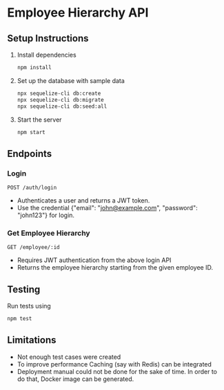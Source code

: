 # Employee Hierarchy API

## Setup Instructions

1. Install dependencies
   ```sh
   npm install
   ```
2. Set up the database with sample data
   ```sh
   npx sequelize-cli db:create
   npx sequelize-cli db:migrate
   npx sequelize-cli db:seed:all
   ```
3. Start the server
   ```sh
   npm start
   ```

## Endpoints

### Login

`POST /auth/login`

- Authenticates a user and returns a JWT token.
- Use the credential {"email": "john@example.com", "password": "john123"} for login.

### Get Employee Hierarchy

`GET /employee/:id`

- Requires JWT authentication from the above login API
- Returns the employee hierarchy starting from the given employee ID.

## Testing

Run tests using

```sh
npm test
```

## Limitations

- Not enough test cases were created
- To improve performance Caching (say with Redis) can be integrated
- Deployment manual could not be done for the sake of time. In order to do that, Docker image can be generated.
